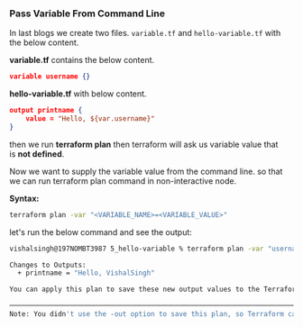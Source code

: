 
### Pass Variable From Command Line

In last blogs we create two files. `variable.tf` and `hello-variable.tf` with the below content.

**variable.tf** contains the below content.
```json
variable username {}
```

**hello-variable.tf** with below content.
```json
output printname {
    value = "Hello, ${var.username}"
}
```

then we run **terraform plan** then terraform will ask us variable value that is **not defined**.

Now we want to supply the variable value from the command line. so that we can run terraform plan command in non-interactive node.

**Syntax:**
```sh
terraform plan -var "<VARIABLE_NAME>=<VARIABLE_VALUE>"
```


let's run the below command and see the output:
```sh
vishalsingh@197NOMBT3987 5_hello-variable % terraform plan -var "username=VishalSingh"

Changes to Outputs:
  + printname = "Hello, VishalSingh"

You can apply this plan to save these new output values to the Terraform state, without changing any real infrastructure.

───────────────────────────────────────────────────────────────────────────────────────────────────────────────────────────────────────
Note: You didn't use the -out option to save this plan, so Terraform can't guarantee to take exactly these actions if you run "terraform apply" now.


